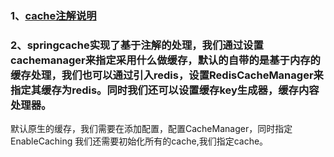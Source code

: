 
### 1、[cache注解说明][1]

### 2、springcache实现了基于注解的处理，我们通过设置cachemanager来指定采用什么做缓存，默认的自带的是基于内存的缓存处理，我们也可以通过引入redis，设置RedisCacheManager来指定其缓存为redis。同时我们还可以设置缓存key生成器，缓存内容处理器。

默认原生的缓存，我们需要在添加配置，配置CacheManager，同时指定EnableCaching
我们还需要初始化所有的cache,我们指定cache。



[1]:https://www.cnblogs.com/wenjunwei/p/10779450.html